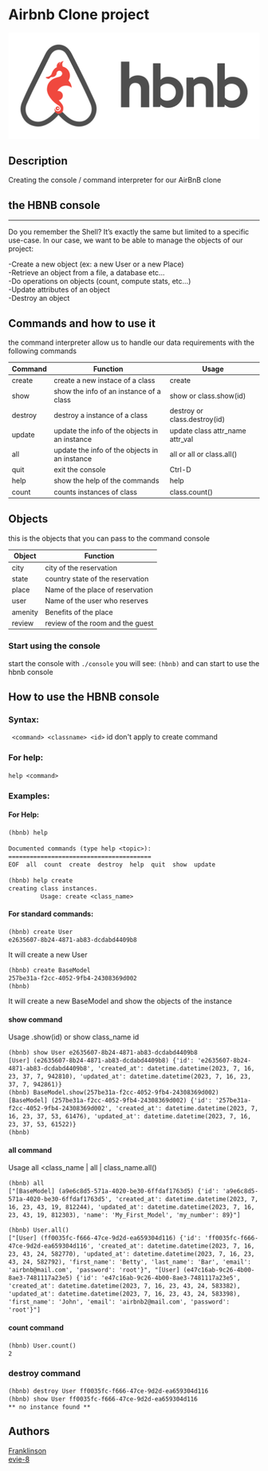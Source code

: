 # Airbnb Clone project
![alt text](./airbnb.png)             
## Description
Creating the console / command interpreter for our AirBnB clone
## the HBNB console                                                                                                   
----
Do you remember the Shell? It’s exactly the same but limited to a specific use-case. In our case, we want to be able to manage the objects of our project:

   -Create a new object (ex: a new User or a new Place)  
   -Retrieve an object from a file, a database etc…  
   -Do operations on objects (count, compute stats, etc…)  
   -Update attributes of an object  
   -Destroy an object  
   
## Commands and how to use it                                                                                     
the command interpreter allow us to handle our data requirements with the following commands
                                                                                                                      
| Command | Function | Usage |                                                                                             
| ------- | ------------------------------------ | ---------------------------------------------|
| create | create a new instace of a class | create <class> |
| show | show the info of an instance of a class | show <class> <id> or class.show(id)|
| destroy | destroy a instance of a class | destroy <class> <id> or class.destroy(id)|
| update | update the info of the objects in an instance | update class attr_name attr_val |
| all | update the info of the objects in an instance | all <class> or all or class.all()
| quit | exit the console | Ctrl-D |
| help | show the help of the commands | help <command> |
|count | counts instances of class | class.count() |

## Objects
this is the objects that you can pass to the command console

| Object | Function |                                                                                                
| ------- | -------- |
| city | city of the reservation |
| state | country state of the reservation |
| place | Name of the place of reservation |
| user | Name of the user who reserves|
| amenity | Benefits of the place |
| review | review of the room and the guest |

### Start using the console
start the console with
```./console```
you will see:
```(hbnb)```
and can start to use the hbnb console
## How to use the HBNB console
### Syntax:
``` <command> <classname> <id>```
id don't apply to create command
### For help:
```help <command>```
### Examples:
#### For Help:
```
(hbnb) help

Documented commands (type help <topic>):
========================================
EOF  all  count  create  destroy  help  quit  show  update

(hbnb) help create
creating class instances.
         Usage: create <class_name>

```
#### For standard commands:
```
(hbnb) create User
e2635607-8b24-4871-ab83-dcdabd4409b8
```
It will create a new User
``` 
(hbnb) create BaseModel
257be31a-f2cc-4052-9fb4-24308369d002
(hbnb)
 ```
 It will create a new BaseModel and show the objects of the instance
#### show command
Usage <classname>.show(id) or show class_name id
```257be31a-f2cc-4052-9fb4-24308369d002
(hbnb) show User e2635607-8b24-4871-ab83-dcdabd4409b8
[User] (e2635607-8b24-4871-ab83-dcdabd4409b8) {'id': 'e2635607-8b24-4871-ab83-dcdabd4409b8', 'created_at': datetime.datetime(2023, 7, 16, 23, 37, 7, 942810), 'updated_at': datetime.datetime(2023, 7, 16, 23, 37, 7, 942861)}
(hbnb) BaseModel.show(257be31a-f2cc-4052-9fb4-24308369d002)
[BaseModel] (257be31a-f2cc-4052-9fb4-24308369d002) {'id': '257be31a-f2cc-4052-9fb4-24308369d002', 'created_at': datetime.datetime(2023, 7, 16, 23, 37, 53, 61476), 'updated_at': datetime.datetime(2023, 7, 16, 23, 37, 53, 61522)}
(hbnb)
```
#### all command
Usage all <class_name | all | class_name.all()
```
(hbnb) all
["[BaseModel] (a9e6c8d5-571a-4020-be30-6ffdaf1763d5) {'id': 'a9e6c8d5-571a-4020-be30-6ffdaf1763d5', 'created_at': datetime.datetime(2023, 7, 16, 23, 43, 19, 812244), 'updated_at': datetime.datetime(2023, 7, 16, 23, 43, 19, 812303), 'name': 'My_First_Model', 'my_number': 89}"]
```
```
(hbnb) User.all()
["[User] (ff0035fc-f666-47ce-9d2d-ea659304d116) {'id': 'ff0035fc-f666-47ce-9d2d-ea659304d116', 'created_at': datetime.datetime(2023, 7, 16, 23, 43, 24, 582770), 'updated_at': datetime.datetime(2023, 7, 16, 23, 43, 24, 582792), 'first_name': 'Betty', 'last_name': 'Bar', 'email': 'airbnb@mail.com', 'password': 'root'}", "[User] (e47c16ab-9c26-4b00-8ae3-7481117a23e5) {'id': 'e47c16ab-9c26-4b00-8ae3-7481117a23e5', 'created_at': datetime.datetime(2023, 7, 16, 23, 43, 24, 583382), 'updated_at': datetime.datetime(2023, 7, 16, 23, 43, 24, 583398), 'first_name': 'John', 'email': 'airbnb2@mail.com', 'password': 'root'}"]
```
#### count command

```
(hbnb) User.count()
2
```
### destroy command
```
(hbnb) destroy User ff0035fc-f666-47ce-9d2d-ea659304d116
(hbnb) show User ff0035fc-f666-47ce-9d2d-ea659304d116
** no instance found **
```
## Authors
[Franklinson](https://github.com/Franklinson)  
[evie-8](https://github.com/evie-8)
